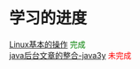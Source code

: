 # 学习的进度
[Linux基本的操作](https://zhuanlan.zhihu.com/p/36801617?utm_source=qq&utm_medium=social&utm_oi=758415111634321408) <font color=green>完成</font><br>
[java后台文章的整合-java3y](https://zhongfucheng.bitcron.com/post/shou-ji/wen-zhang-dao-hang?utm_source=qq&utm_medium=social&utm_oi=758415111634321408) <font color=red>未完成</font>
